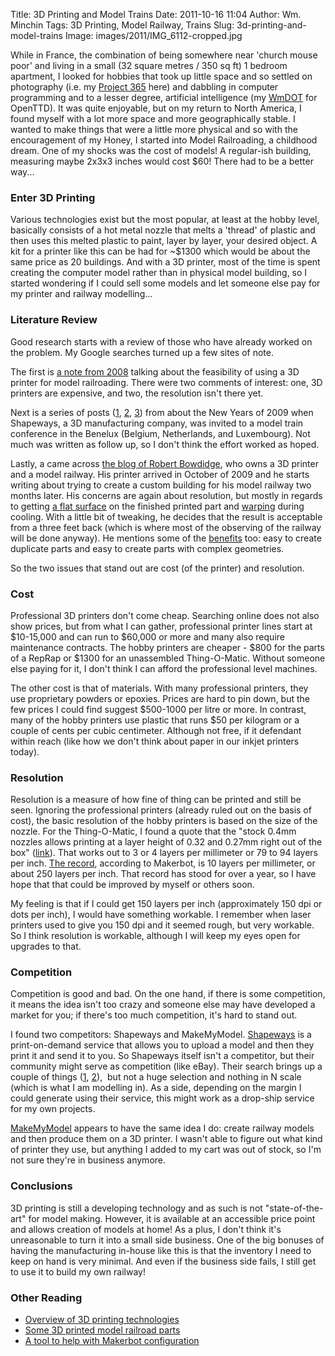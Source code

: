 Title: 3D Printing and Model Trains
Date: 2011-10-16 11:04
Author: Wm. Minchin
Tags: 3D Printing, Model Railway, Trains
Slug: 3d-printing-and-model-trains
Image: images/2011/IMG_6112-cropped.jpg

While in France, the combination of being somewhere near 'church mouse
poor' and living in a small (32 square metres / 350 sq ft) 1 bedroom
apartment, I looked for hobbies that took up little space and so settled
on photography (i.e. my [Project
365](http://blog.minchin.ca/search/label/Project%20365) here) and
dabbling in computer programming and to a lesser degree, artificial
intelligence (my [WmDOT](http://openttd-noai-wmdot.googlecode.com/) for
OpenTTD). It was quite enjoyable, but on my return to North America, I
found myself with a lot more space and more geographically stable. I
wanted to make things that were a little more physical and so with the
encouragement of my Honey, I started into Model Railroading, a childhood
dream. One of my shocks was the cost of models! A regular-ish building,
measuring maybe 2x3x3 inches would cost $60! There had to be a better
way...

### Enter 3D Printing

Various technologies exist but the most popular,
at least at the hobby level, basically consists of a hot metal nozzle
that melts a 'thread' of plastic and then uses this melted plastic to
paint, layer by layer, your desired object. A kit for a printer like
this can be had for \~$1300 which would be about the same price as 20
buildings. And with a 3D printer, most of the time is spent creating the
computer model rather than in physical model building, so I started
wondering if I could sell some models and let someone else pay for my
printer and railway modelling...

<!-- Read More -->

### Literature Review

Good research starts with a review of those who
have already worked on the problem. My Google searches turned up a few
sites of note.

The first is [a note from
2008](http://fabbaloo.com/blog/2008/7/16/tiny-3d-trains.html) talking
about the feasibility of using a 3D printer for model railroading. There
were two comments of interest: one, 3D printers are expensive, and two,
the resolution isn't there yet.

Next is a series of posts
([1](http://www.shapeways.com/blog/archives/126-Marleen-and-model-trains.html),
[2](http://www.shapeways.com/blog/archives/194-Shapeways-at-Rail-2009-The-long-train.html),
[3](http://fabbaloo.com/blog/2008/11/10/take-the-train-from-shapeways.html))
from about the New Years of 2009 when Shapeways, a 3D manufacturing
company, was invited to a model train conference in the Benelux
(Belgium, Netherlands, and Luxembourg). Not much was written as follow
up, so I don't think the effort worked as hoped.

Lastly, a came across [the blog of Robert
Bowdidge](http://makerbot216.blogspot.com/), who owns a 3D printer and a
model railway. His printer arrived in October of 2009 and he starts
writing about trying to create a custom building for his model railway
two months later. His concerns are again about resolution, but mostly in
regards to getting [a flat
surface](http://makerbot216.blogspot.com/2010/01/theres-skeinforge-setting-for-that.html)
on the finished printed part and
[warping](http://makerbot216.blogspot.com/2009/12/i-trust-my-makerbot-making-model.html)
during cooling. With a little bit of tweaking, he decides that the
result is acceptable from a three feet back (which is where most of the
observing of the railway will be done anyway). He mentions some of the
[benefits](http://vasonabranch.blogspot.com/2010/01/printing-1920s-drive-in-market.html)
too: easy to create duplicate parts and easy to create parts with
complex geometries.

So the two issues that stand out are cost (of the printer) and
resolution.

### Cost

Professional 3D printers don't come cheap. Searching online
does not also show prices, but from what I can gather, professional
printer lines start at $10-15,000 and can run to $60,000 or more and
many also require maintenance contracts. The hobby printers are
cheaper - $800 for the parts of a RepRap or $1300 for an unassembled
Thing-O-Matic. Without someone else paying for it, I don't think I can
afford the professional level machines.

The other cost is that of materials. With many professional printers,
they use proprietary powders or epoxies. Prices are hard to pin down,
but the few prices I could find suggest $500-1000 per litre or more. In
contrast, many of the hobby printers use plastic that runs $50 per
kilogram or a couple of cents per cubic centimeter. Although not free,
if it defendant within reach (like how we don't think about paper in our
inkjet printers today).

### Resolution

Resolution is a measure of how fine of thing can be
printed and still be seen. Ignoring the professional printers (already
ruled out on the basis of cost), the basic resolution of the hobby
printers is based on the size of the nozzle. For the Thing-O-Matic, I
found a quote that the "stock 0.4mm nozzles allows printing at a layer
height of 0.32 and 0.27mm right out of the box"
([link](http://store.makerbot.com/stepstruder-mk7-complete.html)). That
works out to 3 or 4 layers per millimeter or 79 to 94 layers per inch.
[The record](http://wiki.makerbot.com/hall-of-fame-highest-resolution),
according to Makerbot, is 10 layers per millimeter, or about 250 layers
per inch. That record has stood for over a year, so I have hope that
that could be improved by myself or others soon.

My feeling is that if I could get 150 layers per inch (approximately 150
dpi or dots per inch), I would have something workable. I remember when
laser printers used to give you 150 dpi and it seemed rough, but very
workable. So I think resolution is workable, although I will keep my
eyes open for upgrades to that.

### Competition

Competition is good and bad. On the one hand, if there
is some competition, it means the idea isn't too crazy and someone else
may have developed a market for you; if there's too much competition,
it's hard to stand out.

I found two competitors: Shapeways and MakeMyModel.
[Shapeways](http://www.shapeways.com/) is a print-on-demand service that
allows you to upload a model and then they print it and send it to you.
So Shapeways itself isn't a competitor, but their community might serve
as competition (like eBay). Their search brings up a couple of things
([1](http://www.shapeways.com/shops/zrailways),
[2](http://www.shapeways.com/shops/originaltrainandrail)),  but not a
huge selection and nothing in N scale (which is what I am modelling in).
As a side, depending on the margin I could generate using their service,
this might work as a drop-ship service for my own projects.

[MakeMyModel](http://www.makemymodel.com/) appears to have the same idea
I do: create railway models and then produce them on a 3D printer. I
wasn't able to figure out what kind of printer they use, but anything I
added to my cart was out of stock, so I'm not sure they're in business
anymore.

### Conclusions

3D printing is still a developing technology and as
such is not "state-of-the-art" for model making. However, it is
available at an accessible price point and allows creation of models at
home! As a plus, I don't think it's unreasonable to turn it into a small
side business. One of the big bonuses of having the manufacturing
in-house like this is that the inventory I need to keep on hand is very
minimal. And even if the business side fails, I still get to use it to
build my own railway!

### Other Reading

-   [Overview of 3D printing
    technologies](http://www.explainingthefuture.com/3dprinting.html)
-   [Some 3D printed model railroad
    parts](http://www.kitforums.com/viewtopic.php?f=6&t=5593&start=10)
-   [A tool to help with Makerbot
    configuration](http://www.makerbot.com/blog/2011/02/22/dead-simple-printer-calibration/)
